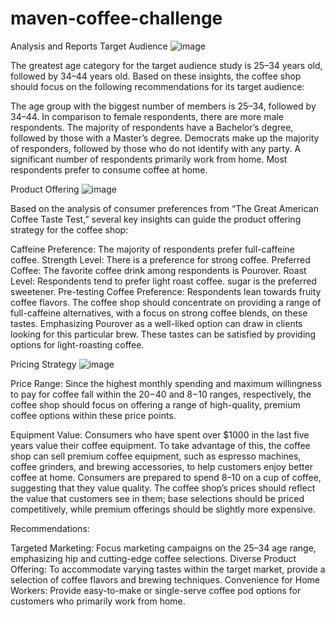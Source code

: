 # maven-coffee-challenge
Analysis and Reports
Target Audience
![image](https://github.com/user-attachments/assets/822ef113-3ac7-4c7c-8b7e-6e2ae310764a)

The greatest age category for the target audience study is 25–34 years old, followed by 34–44 years old. Based on these insights, the coffee shop should focus on the following recommendations for its target audience:

The age group with the biggest number of members is 25–34, followed by 34–44.
In comparison to female respondents, there are more male respondents.
The majority of respondents have a Bachelor’s degree, followed by those with a Master’s degree.
Democrats make up the majority of responders, followed by those who do not identify with any party.
A significant number of respondents primarily work from home.
Most respondents prefer to consume coffee at home.

Product Offering
![image](https://github.com/user-attachments/assets/f4ed28ce-ca85-4fc5-bbc8-b847d8d00e6a)

Based on the analysis of consumer preferences from “The Great American Coffee Taste Test,” several key insights can guide the product offering strategy for the coffee shop:

Caffeine Preference: The majority of respondents prefer full-caffeine coffee.
Strength Level: There is a preference for strong coffee.
Preferred Coffee: The favorite coffee drink among respondents is Pourover.
Roast Level: Respondents tend to prefer light roast coffee.
sugar is the preferred sweetener.
Pre-testing Coffee Preference: Respondents lean towards fruity coffee flavors.
The coffee shop should concentrate on providing a range of full-caffeine alternatives, with a focus on strong coffee blends, on these tastes. Emphasizing Pourover as a well-liked option can draw in clients looking for this particular brew. These tastes can be satisfied by providing options for light-roasting coffee.

Pricing Strategy
![image](https://github.com/user-attachments/assets/9b27635f-6dd5-443d-b63a-10ec397d6699)

Price Range: Since the highest monthly spending and maximum willingness to pay for coffee fall within the $20-$40 and $8-$10 ranges, respectively, the coffee shop should focus on offering a range of high-quality, premium coffee options within these price points.

Equipment Value: Consumers who have spent over $1000 in the last five years value their coffee equipment. To take advantage of this, the coffee shop can sell premium coffee equipment, such as espresso machines, coffee grinders, and brewing accessories, to help customers enjoy better coffee at home.
Consumers are prepared to spend $8–$10 on a cup of coffee, suggesting that they value quality. The coffee shop’s prices should reflect the value that customers see in them; base selections should be priced competitively, while premium offerings should be slightly more expensive.

Recommendations:

Targeted Marketing: Focus marketing campaigns on the 25–34 age range, emphasizing hip and cutting-edge coffee selections.
Diverse Product Offering: To accommodate varying tastes within the target market, provide a selection of coffee flavors and brewing techniques.
Convenience for Home Workers: Provide easy-to-make or single-serve coffee pod options for customers who primarily work from home.
